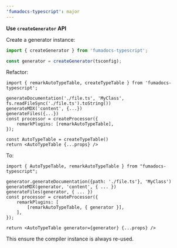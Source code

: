 ```yaml
---
'fumadocs-typescript': major
---
```


**Use `createGenerator` API**

Create a generator instance:

```ts
import { createGenerator } from 'fumadocs-typescript';

const generator = createGenerator(tsconfig);
```

Refactor:

```tsx
import { remarkAutoTypeTable, createTypeTable } from 'fumadocs-typescript';

generateDocumentation('./file.ts', 'MyClass', fs.readFileSync('./file.ts').toString())
generateMDX('content', {...})
generateFiles({...})
const processor = createProcessor({
    remarkPlugins: [remarkAutoTypeTable],
});

const AutoTypeTable = createTypeTable()
return <AutoTypeTable {...props} />
```

To:

```tsx
import { AutoTypeTable, remarkAutoTypeTable } from "fumadocs-typescript";

generator.generateDocumentation({path: './file.ts'}, 'MyClass')
generateMDX(generator, 'content', { ... })
generateFiles(generator, { ... })
const processor = createProcessor({
    remarkPlugins: [
        [remarkAutoTypeTable, { generator }],
    ],
});

return <AutoTypeTable generator={generator} {...props} />
```

This ensure the compiler instance is always re-used.